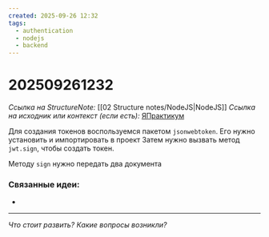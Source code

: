 ```yaml
---
created: 2025-09-26 12:32
tags:
  - authentication
  - nodejs
  - backend
---
```

# 202509261232
*Ссылка на StructureNote:* [[02 Structure notes/NodeJS|NodeJS]]
*Ссылка на исходник или контекст (если есть):* [ЯПрактикум](https://practicum.yandex.ru/learn/backend-nodejs/courses/16b47298-e20d-4fde-9619-1ab305039a00/sprints/564238/topics/a4928f0d-5f69-4053-bea3-fa90d3a2a89f/lessons/222d3040-6e86-4bf3-98c4-fbae87e62d07/)

Для создания токенов воспользуемся пакетом `jsonwebtoken`. Его нужно установить и импортировать в проект
Затем нужно вызвать метод `jwt.sign`, чтобы создать токен.

Методу `sign` нужно передать два документа 
### Связанные идеи:
* 
---

*Что стоит развить? Какие вопросы возникли?*